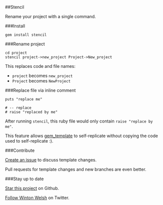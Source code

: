 ##Stencil

Rename your project with a single command.

###Install

	gem install stencil

###Rename project

	cd project
	stencil project->new_project Project->New_project

This replaces code and file names:

* `project` becomes `new_project`
* `Project` becomes `NewProject`

###Replace file via inline comment

	puts "replace me"

	# -- replace
	# raise "replaced by me"

After running `stencil`, this ruby file would only contain `raise "replace by me"`.

This feature allows [gem_template](https://github.com/winton/gem_template) to self-replicate without copying the code used to self-replicate :).

###Contribute

[Create an issue](https://github.com/winton/stencil/issues/new) to discuss template changes.

Pull requests for template changes and new branches are even better.

###Stay up to date

[Star this project](https://github.com/winton/stencil#) on Github.

[Follow Winton Welsh](http://twitter.com/intent/user?screen_name=wintonius) on Twitter.

